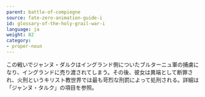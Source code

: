 ```yaml
---
parent: battle-of-compiegne
source: fate-zero-animation-guide-i
id: glossary-of-the-holy-grail-war-i
language: ja
weight: 82
category:
- proper-noun
---
```


この戦いでジャンヌ・ダルクはイングランド側についたブルターニュ軍の捕虜になり、イングランドに売り渡されてしまう。その後、彼女は異端として断罪され、火刑というキリスト教世界では最も苛烈な刑罰によって処刑される。詳細は「ジャンヌ・タルク」の項目を参照。

